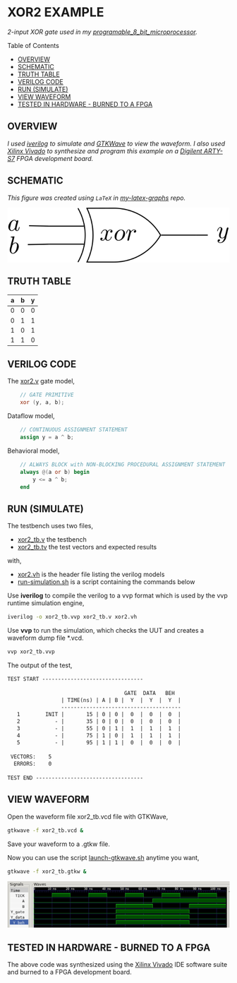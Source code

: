 # XOR2 EXAMPLE

_2-input XOR gate used in my
[programable_8_bit_microprocessor](https://github.com/JeffDeCola/my-verilog-examples/tree/master/systems/microprocessors/programable_8_bit_microprocessor)._

Table of Contents

* [OVERVIEW](https://github.com/JeffDeCola/my-verilog-examples/tree/master/basic-code/combinational-logic/xor2#overview)
* [SCHEMATIC](https://github.com/JeffDeCola/my-verilog-examples/tree/master/basic-code/combinational-logic/xor2#schematic)
* [TRUTH TABLE](https://github.com/JeffDeCola/my-verilog-examples/tree/master/basic-code/combinational-logic/xor2#truth-table)
* [VERILOG CODE](https://github.com/JeffDeCola/my-verilog-examples/tree/master/basic-code/combinational-logic/xor2#verilog-code)
* [RUN (SIMULATE)](https://github.com/JeffDeCola/my-verilog-examples/tree/master/basic-code/combinational-logic/xor2#run-simulate)
* [VIEW WAVEFORM](https://github.com/JeffDeCola/my-verilog-examples/tree/master/basic-code/combinational-logic/xor2#view-waveform)
* [TESTED IN HARDWARE - BURNED TO A FPGA](https://github.com/JeffDeCola/my-verilog-examples/tree/master/basic-code/combinational-logic/xor2#tested-in-hardware---burned-to-a-fpga)

## OVERVIEW

_I used
[iverilog](https://github.com/JeffDeCola/my-cheat-sheets/tree/master/hardware/tools/simulation/iverilog-cheat-sheet)
to simulate and
[GTKWave](https://github.com/JeffDeCola/my-cheat-sheets/tree/master/hardware/tools/simulation/gtkwave-cheat-sheet)
to view the waveform. I also used
[Xilinx Vivado](https://github.com/JeffDeCola/my-cheat-sheets/tree/master/hardware/tools/synthesis/xilinx-vivado-cheat-sheet)
to synthesize and program this example on a
[Digilent ARTY-S7](https://github.com/JeffDeCola/my-cheat-sheets/tree/master/hardware/development/fpga-development-boards/digilent-arty-s7-cheat-sheet)
FPGA development board._

## SCHEMATIC

_This figure was created using `LaTeX` in
[my-latex-graphs](https://github.com/JeffDeCola/my-latex-graphs/tree/master/mathematics/applied/electrical-engineering/combinational-logic/xor)
repo._

<p align="center">
    <img src="svgs/xor.svg"
    align="middle"
</p>

## TRUTH TABLE

| a     | b     | y     |
|:-----:|:-----:|:-----:|
| 0     | 0     | 0     |
| 0     | 1     | 1     |
| 1     | 0     | 1     |
| 1     | 1     | 0     |

## VERILOG CODE

The
[xor2.v](https://github.com/JeffDeCola/my-verilog-examples/blob/master/basic-code/combinational-logic/xor2/xor2.v)
gate model,

```verilog
    // GATE PRIMITIVE
    xor (y, a, b);
```

Dataflow model,

```verilog
    // CONTINUOUS ASSIGNMENT STATEMENT
    assign y = a ^ b;
```

Behavioral model,

```verilog
    // ALWAYS BLOCK with NON-BLOCKING PROCEDURAL ASSIGNMENT STATEMENT
    always @(a or b) begin
        y <= a ^ b;
    end
```

## RUN (SIMULATE)

The testbench uses two files,

* [xor2_tb.v](https://github.com/JeffDeCola/my-verilog-examples/blob/master/basic-code/combinational-logic/xor2/xor2_tb.v)
  the testbench
* [xor2_tb.tv](https://github.com/JeffDeCola/my-verilog-examples/blob/master/basic-code/combinational-logic/xor2/xor2_tb.tv)
  the test vectors and expected results

with,

* [xor2.vh](https://github.com/JeffDeCola/my-verilog-examples/blob/master/basic-code/combinational-logic/xor2/xor2.vh)
  is the header file listing the verilog models
* [run-simulation.sh](https://github.com/JeffDeCola/my-verilog-examples/blob/master/basic-code/combinational-logic/xor2/run-simulation.sh)
  is a script containing the commands below

Use **iverilog** to compile the verilog to a vvp format
which is used by the vvp runtime simulation engine,

```bash
iverilog -o xor2_tb.vvp xor2_tb.v xor2.vh
```

Use **vvp** to run the simulation, which checks the UUT
and creates a waveform dump file *.vcd.

```bash
vvp xor2_tb.vvp
```

The output of the test,

```text
TEST START --------------------------------

                                     GATE  DATA   BEH
                 | TIME(ns) | A | B |  Y  |  Y  |  Y  |
                 --------------------------------------
   1        INIT |       15 | 0 | 0 |  0  |  0  |  0  |
   2           - |       35 | 0 | 0 |  0  |  0  |  0  |
   3           - |       55 | 0 | 1 |  1  |  1  |  1  |
   4           - |       75 | 1 | 0 |  1  |  1  |  1  |
   5           - |       95 | 1 | 1 |  0  |  0  |  0  |

 VECTORS:    5
  ERRORS:    0

TEST END ----------------------------------
```

## VIEW WAVEFORM

Open the waveform file xor2_tb.vcd file with GTKWave,

```bash
gtkwave -f xor2_tb.vcd &
```

Save your waveform to a .gtkw file.

Now you can use the script
[launch-gtkwave.sh](https://github.com/JeffDeCola/my-verilog-examples/blob/master/launch-GTKWave-script/launch-gtkwave.sh)
anytime you want,

```bash
gtkwave -f xor2_tb.gtkw &
```

![xor2-waveform.jpg](../../../docs/pics/basic-code/xor2-waveform.jpg)

## TESTED IN HARDWARE - BURNED TO A FPGA

The above code was synthesized using the
[Xilinx Vivado](https://github.com/JeffDeCola/my-cheat-sheets/tree/master/hardware/tools/synthesis/xilinx-vivado-cheat-sheet)
IDE software suite and burned to a FPGA development board.
